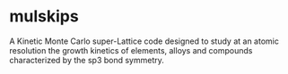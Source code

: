 # mulskips
A Kinetic Monte Carlo super-Lattice code designed to study at an atomic resolution the growth kinetics of elements, alloys and compounds characterized by the sp3 bond symmetry.
